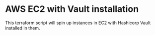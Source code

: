 # AWS EC2 with Vault installation

This terraform script will spin up instances in EC2 with Hashicorp Vault installed in them.


